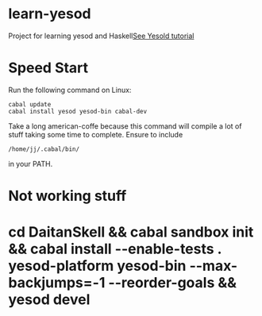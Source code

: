 learn-yesod
===========

Project for learning yesod and Haskell[See Yesold tutorial][]

[See Yesold tutorial]: http://yannesposito.com/Scratch/en/blog/Yesod-tutorial-for-newbies/


Speed Start
=================

Run the following command on Linux:


    cabal update
	cabal install yesod yesod-bin cabal-dev
	

Take a long american-coffe because this command will compile a lot of stuff taking some time to complete.
Ensure to include

    /home/jj/.cabal/bin/

in your PATH.


Not working stuff
===================

# cd DaitanSkell && cabal sandbox init && cabal install --enable-tests . yesod-platform yesod-bin --max-backjumps=-1 --reorder-goals && yesod devel
